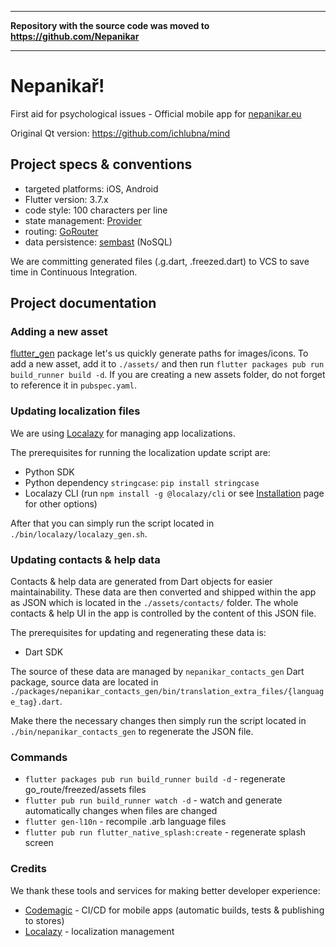 -----

**Repository with the source code was moved to https://github.com/Nepanikar**

-----

# Nepanikař!

First aid for psychological issues - Official mobile app for [nepanikar.eu](https://nepanikar.eu/)

Original Qt version: https://github.com/ichlubna/mind

## Project specs & conventions

- targeted platforms: iOS, Android
- Flutter version: 3.7.x
- code style: 100 characters per line
- state management: [Provider](https://pub.dev/packages/provider)
- routing: [GoRouter](https://pub.dev/packages/go_router)
- data persistence: [sembast](https://pub.dev/packages/sembast) (NoSQL)

We are committing generated files (.g.dart, .freezed.dart) to VCS to save time in Continuous Integration.

## Project documentation

### Adding a new asset

[flutter_gen](https://pub.dev/packages/flutter_gen) package let's us quickly generate paths for images/icons.
To add a new asset, add it to `./assets/` and then run `flutter packages pub run build_runner build -d`.
If you are creating a new assets folder, do not forget to reference it in `pubspec.yaml`.

### Updating localization files

We are using [Localazy](https://localazy.com/) for managing app localizations.

The prerequisites for running the localization update script are:

- Python SDK
- Python dependency `stringcase`: `pip install stringcase`
- Localazy CLI (run `npm install -g @localazy/cli` or see [Installation](https://localazy.com/docs/cli/installation)
  page for other options)

After that you can simply run the script located in `./bin/localazy/localazy_gen.sh`.

### Updating contacts & help data

Contacts & help data are generated from Dart objects for easier maintainability. These data are then converted and
shipped within the app as JSON which is located in the `./assets/contacts/` folder. The whole contacts & help UI in 
the app is controlled by the content of this JSON file.

The prerequisites for updating and regenerating these data is:

- Dart SDK

The source of these data are managed by `nepanikar_contacts_gen` Dart package, source data are located 
in `./packages/nepanikar_contacts_gen/bin/translation_extra_files/{language_tag}.dart`. 

Make there the necessary changes then simply run the script located in `./bin/nepanikar_contacts_gen` 
to regenerate the JSON file.

### Commands

- `flutter packages pub run build_runner build -d` - regenerate go_route/freezed/assets files
- `flutter pub run build_runner watch -d` - watch and generate automatically changes when files are changed
- `flutter gen-l10n` - recompile .arb language files
- `flutter pub run flutter_native_splash:create` - regenerate splash screen

### Credits
We thank these tools and services for making better developer experience:
- [Codemagic](https://codemagic.io/) - CI/CD for mobile apps (automatic builds, tests & publishing to stores)
- [Localazy](https://localazy.com/) - localization management
